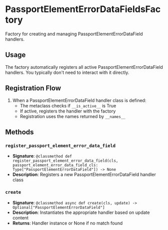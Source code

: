 # PassportElementErrorDataFieldsFactory

Factory for creating and managing PassportElementErrorDataField handlers.

## Usage

The factory automatically registers all active PassportElementErrorDataField handlers. 
You typically don't need to interact with it directly.

## Registration Flow

1. When a PassportElementErrorDataField handler class is defined:
   - The metaclass checks if `__is_active__` is True
   - If active, registers the handler with the factory
   - Registration uses the names returned by `__names__`

## Methods

### `register_passport_element_error_data_field`
- **Signature**: `@classmethod def register_passport_element_error_data_field(cls, passport_element_error_data_field_cls: Type["PassportElementErrorDataField"]) -> None`
- **Description**: Registers a new PassportElementErrorDataField handler class

### `create`
- **Signature**: `@classmethod async def create(cls, update) -> Optional["PassportElementErrorDataField"]`
- **Description**: Instantiates the appropriate handler based on update content
- **Returns**: Handler instance or None if no match found
